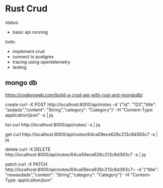 # Rust Crud

status: 

- basic api running

todo:

- implement crud
- connect to postgres
- tracing using opentelemetry
- testing

## mongo db
https://codevoweb.com/build-a-crud-api-with-rust-and-mongodb/

create
curl -X POST http://localhost:8000/api/notes -d '{"id": "123","title": "asdads","content": "String","category": "Category"}' -H "Content-Type: application/json" -s | jq

list
curl http://localhost:8000/api/notes/ -s | jq

get
curl http://localhost:8000/api/notes/64ca59ece626c213c8d393c7 -s | jq

delete
curl -X DELETE http://localhost:8000/api/notes/64ca59ece626c213c8d393c7 -s | jq

patch
curl -X PATCH http://localhost:8000/api/notes/64ca59ece626c213c8d393c7~ -d '{"title": "newasdads","content": "String","category": "Category"}' -H "Content-Type: application/json"
